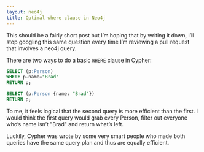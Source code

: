 ```yaml
---
layout: neo4j
title: Optimal where clause in Neo4j
---
```


This should be a fairly short post but I’m hoping that by writing it down, I’ll stop googling this same question every time I’m reviewing a pull request that involves a neo4j query.

There are two ways to do a basic `WHERE` clause in Cypher:

```sql
SELECT (p:Person)
WHERE p.name="Brad"
RETURN p;

SELECT (p:Person {name: "Brad"})
RETURN p;
```

To me, it feels logical that the second query is more efficient than the first. I would think the first query would grab every Person, filter out everyone who’s name isn’t "Brad" and return what’s left.

Luckily, Cypher was wrote by some very smart people who made both queries have the same query plan and thus are equally efficient.
